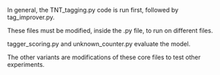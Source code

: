 In general, the TNT_tagging.py code is run first, followed by tag_improver.py. 

These files must be modified, inside the .py file, to run on different files.

tagger_scoring.py and unknown_counter.py evaluate the model.

The other variants are modifications of these core files to test other experiments.
